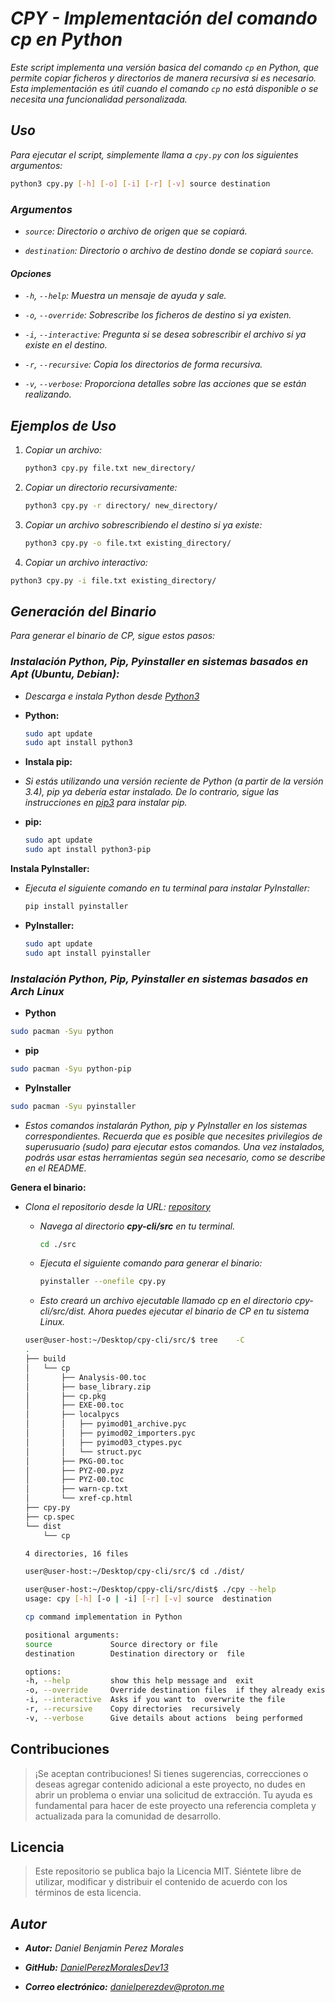 <!-- Autor: Daniel Benjamin Perez Morales -->
<!-- GitHub: https://github.com/DanielPerezMoralesDev13 -->
<!-- Correo electrónico: danielperezdev@proton.me  -->
# ***CPY - Implementación del comando cp en Python***

*Este script implementa una versión basica del comando `cp` en Python, que permite copiar ficheros y directorios de manera recursiva si es necesario. Esta implementación es útil cuando el comando `cp` no está disponible o se necesita una funcionalidad personalizada.*

## ***Uso***

*Para ejecutar el script, simplemente llama a `cpy.py` con los siguientes argumentos:*

```bash
python3 cpy.py [-h] [-o] [-i] [-r] [-v] source destination
```

### ***Argumentos***

- *`source`: Directorio o archivo de origen que se copiará.*

- *`destination`: Directorio o archivo de destino donde se copiará `source`.*

#### ***Opciones***

- *`-h`, `--help`: Muestra un mensaje de ayuda y sale.*

- *`-o`, `--override`: Sobrescribe los ficheros de destino si ya existen.*

- *`-i`, `--interactive`: Pregunta si se desea sobrescribir el archivo si ya existe en el destino.*

- *`-r`, `--recursive`: Copia los directorios de forma recursiva.*

- *`-v`, `--verbose`: Proporciona detalles sobre las acciones que se están realizando.*

## ***Ejemplos de Uso***

1. *Copiar un archivo:*

    ```bash
    python3 cpy.py file.txt new_directory/
    ```

2. *Copiar un directorio recursivamente:*

    ```bash
    python3 cpy.py -r directory/ new_directory/
    ```

3. *Copiar un archivo sobrescribiendo el destino si ya existe:*

    ```bash
    python3 cpy.py -o file.txt existing_directory/
    ```

4. *Copiar un archivo interactivo:*

```bash
python3 cpy.py -i file.txt existing_directory/
```

## ***Generación del Binario***

*Para generar el binario de CP, sigue estos pasos:*

### ***Instalación Python, Pip, Pyinstaller en sistemas basados en Apt (Ubuntu, Debian):***

- *Descarga e instala Python desde [Python3](https://www.python.org/downloads/. "https://www.python.org/downloads/.")*

- **Python:**

    ```bash
    sudo apt update
    sudo apt install python3
    ```

- **Instala pip:**

- *Si estás utilizando una versión reciente de Python (a partir de la versión 3.4), pip ya debería estar instalado. De lo contrario, sigue las instrucciones en [pip3](https://pip.pypa.io/en/stable/installation/ "https://pip.pypa.io/en/stable/installation/") para instalar pip.*

- **pip:**

    ```bash
    sudo apt update
    sudo apt install python3-pip
    ```

**Instala PyInstaller:**

- *Ejecuta el siguiente comando en tu terminal para instalar PyInstaller:*

    ```bash
    pip install pyinstaller
    ```

- **PyInstaller:**

    ```bash
    sudo apt update
    sudo apt install pyinstaller
    ```

### ***Instalación Python, Pip, Pyinstaller en sistemas basados en Arch Linux***

- **Python**

```bash
sudo pacman -Syu python
```

- **pip**

```bash
sudo pacman -Syu python-pip
```

- **PyInstaller**

```bash
sudo pacman -Syu pyinstaller
```

- *Estos comandos instalarán Python, pip y PyInstaller en los sistemas correspondientes. Recuerda que es posible que necesites privilegios de superusuario (sudo) para ejecutar estos comandos. Una vez instalados, podrás usar estas herramientas según sea necesario, como se describe en el README.*

**Genera el binario:**

- *Clona el repositorio desde la URL: [repository](https://github.com/DanielPerezMoralesDev13/cpy-cli "https://github.com/DanielPerezMoralesDev13/cpy-cli")*

  - *Navega al directorio **cpy-cli/src** en tu terminal.*

    ```bash
    cd ./src
    ```

  - *Ejecuta el siguiente comando para generar el binario:*

    ```bash
    pyinstaller --onefile cpy.py
    ```

  - *Esto creará un archivo ejecutable llamado cp en el directorio cpy-cli/src/dist. Ahora puedes ejecutar el binario de CP en tu sistema Linux.*
  
  ```bash
  user@user-host:~/Desktop/cpy-cli/src/$ tree    -C
  .
  ├── build
  │   └── cp
  │       ├── Analysis-00.toc
  │       ├── base_library.zip
  │       ├── cp.pkg
  │       ├── EXE-00.toc
  │       ├── localpycs
  │       │   ├── pyimod01_archive.pyc
  │       │   ├── pyimod02_importers.pyc
  │       │   ├── pyimod03_ctypes.pyc
  │       │   └── struct.pyc
  │       ├── PKG-00.toc
  │       ├── PYZ-00.pyz
  │       ├── PYZ-00.toc
  │       ├── warn-cp.txt
  │       └── xref-cp.html
  ├── cpy.py
  ├── cp.spec
  └── dist
      └── cp

  4 directories, 16 files
  ```

  ```bash
  user@user-host:~/Desktop/cpy-cli/src/$ cd ./dist/
  ```

  ```bash
  user@user-host:~/Desktop/cppy-cli/src/dist$ ./cpy --help
  usage: cpy [-h] [-o | -i] [-r] [-v] source  destination

  cp command implementation in Python

  positional arguments:
  source             Source directory or file
  destination        Destination directory or  file

  options:
  -h, --help         show this help message and  exit
  -o, --override     Override destination files  if they already exist
  -i, --interactive  Asks if you want to  overwrite the file
  -r, --recursive    Copy directories  recursively
  -v, --verbose      Give details about actions  being performed
  ```

## **Contribuciones**

> ¡Se aceptan contribuciones! Si tienes sugerencias, correcciones o deseas agregar contenido adicional a este proyecto, no dudes en abrir un problema o enviar una solicitud de extracción. Tu ayuda es fundamental para hacer de este proyecto una referencia completa y actualizada para la comunidad de desarrollo.

## **Licencia**

> Este repositorio se publica bajo la Licencia MIT. Siéntete libre de utilizar, modificar y distribuir el contenido de acuerdo con los términos de esta licencia.

## ***Autor***

- ***Autor:** Daniel Benjamin Perez Morales*

- ***GitHub:** [DanielPerezMoralesDev13](https://github.com/DanielPerezMoralesDev13 "https://github.com/DanielPerezMoralesDev13")*

- ***Correo electrónico:** <danielperezdev@proton.me>*
